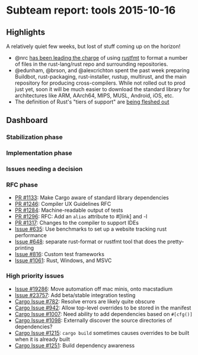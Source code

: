 # Subteam report: tools 2015-10-16

## Highlights

A relatively quiet few weeks, but lost of stuff coming up on the horizon!

* @nrc [has been leading the charge][rustfmt] of using [rustfmt][fmt-repo] to
  format a number of files in the rust-lang/rust repo and surrounding
  repositories.
* @edunham, @brson, and @alexcrichton spent the past week preparing Buildbot,
  rust-packaging, rust-installer, rustup, multirust, and the main repository for
  producing cross-compilers. While not rolled out to prod just yet, soon it will
  be much easier to download the standard library for architectures like ARM,
  AArch64, MIPS, MUSL, Android, iOS, etc.
* The definition of Rust's "tiers of support" are [being fleshed out][tiers]

[rustfmt]: http://www.ncameron.org/blog/rustfmt-ing-rust/
[fmt-repo]: https://github.com/nrc/rustfmt
[tiers]: https://github.com/rust-lang/rust/pull/29055

## Dashboard

### Stabilization phase


### Implementation phase


### Issues needing a decision


### RFC phase

- [PR #1133](https://github.com/rust-lang/rfcs/pull/1133):
  Make Cargo aware of standard library dependencies
- [PR #1246](https://github.com/rust-lang/rfcs/pull/1246):
  Compiler UX Guidelines RFC
- [PR #1284](https://github.com/rust-lang/rfcs/pull/1284):
  Machine-readable output of tests
- [PR #1296](https://github.com/rust-lang/rfcs/pull/1296):
  RFC: Add an `alias` attribute to #[link] and -l
- [PR #1317](https://github.com/rust-lang/rfcs/pull/1317):
  Changes to the compiler to support IDEs
- [Issue #635](https://github.com/rust-lang/rfcs/issues/635):
  Use benchmarks to set up a website tracking rust performance
- [Issue #648](https://github.com/rust-lang/rfcs/issues/648):
  separate rust-format or rustfmt tool that does the pretty-printing
- [Issue #816](https://github.com/rust-lang/rfcs/issues/816):
  Custom test frameworks
- [Issue #1061](https://github.com/rust-lang/rfcs/issues/1061):
  Rust, Windows, and MSVC

### High priority issues

- [Issue #19286](https://github.com/rust-lang/rust/issues/19286):
  Move automation off mac minis, onto macstadium
- [Issue #23757](https://github.com/rust-lang/rust/issues/23757):
  Add beta/stable integration testing
- [Cargo Issue #782](https://github.com/rust-lang/cargo/issues/782):
  Resolve errors are likely quite obscure
- [Cargo Issue #942](https://github.com/rust-lang/cargo/issues/942):
  Allow top-level overrides to be stored in the manifest
- [Cargo Issue #1007](https://github.com/rust-lang/cargo/issues/1007):
  Need ability to add dependencies based on `#[cfg()]`
- [Cargo Issue #1098](https://github.com/rust-lang/cargo/issues/1098):
  Externally discover the source directories of dependencies?
- [Cargo Issue #1215](https://github.com/rust-lang/cargo/issues/1215):
  `cargo build` sometimes causes overrides to be built when it is already built
- [Cargo Issue #1251](https://github.com/rust-lang/cargo/issues/1251):
  Build dependency awareness
